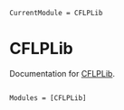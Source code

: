 ```@meta
CurrentModule = CFLPLib
```

# CFLPLib

Documentation for [CFLPLib](https://github.com/rafaelmartinelli/CFLPLib.jl).

```@index
```

```@autodocs
Modules = [CFLPLib]
```
